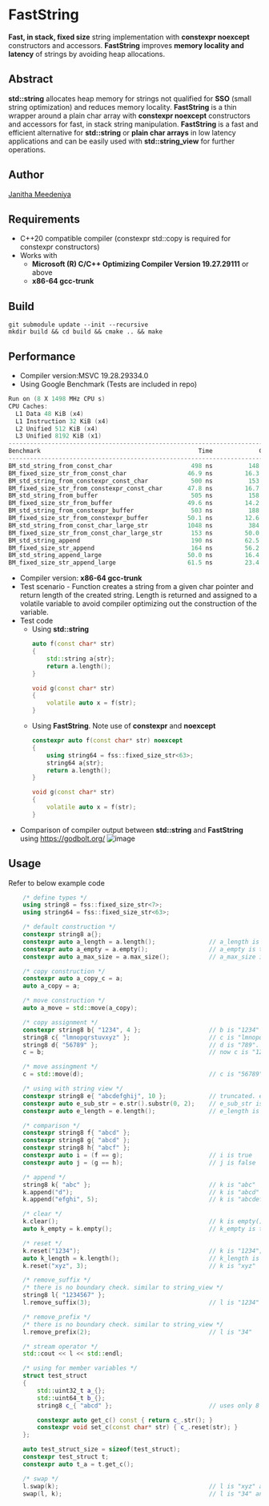 # FastString
**Fast, in stack, fixed size** string implementation with **constexpr noexcept** constructors and accessors. **FastString** improves **memory locality and latency** of strings by avoiding heap allocations.

## Abstract
**std::string** allocates heap memory for strings not qualified for **SSO** (small string optimization) and reduces memory locality. **FastString** is a thin wrapper around a plain char array with **constexpr noexcept** constructors and accessors for fast, in stack string manipulation. **FastString** is a fast and efficient alternative for **std::string** or **plain char arrays** in low latency applications and can be easily used with **std::string_view** for further operations.

## Author
[Janitha Meedeniya](https://www.linkedin.com/in/janitha-meedeniya) 

## Requirements	
* C++20 compatible compiler (constexpr std::copy is required for constexpr constructors)
* Works with 
   * **Microsoft (R) C/C++ Optimizing Compiler Version 19.27.29111** or above
   * **x86-64 gcc-trunk**

## Build
```console
git submodule update --init --recursive
mkdir build && cd build && cmake .. && make
```

## Performance
* Compiler version:MSVC 19.28.29334.0
* Using Google Benchmark (Tests are included in repo)
```cpp
Run on (8 X 1498 MHz CPU s)
CPU Caches:
  L1 Data 48 KiB (x4)
  L1 Instruction 32 KiB (x4)
  L2 Unified 512 KiB (x4)
  L3 Unified 8192 KiB (x1)
--------------------------------------------------------------------------------------
Benchmark                                            Time             CPU   Iterations
--------------------------------------------------------------------------------------
BM_std_string_from_const_char                      498 ns          148 ns      5600000
BM_fixed_size_str_from_const_char                 46.9 ns         16.3 ns     34461538
BM_std_string_from_constexpr_const_char            500 ns          153 ns      4480000
BM_fixed_size_str_from_constexpr_const_char       47.8 ns         16.7 ns     37333333
BM_std_string_from_buffer                          505 ns          158 ns      5146257
BM_fixed_size_str_from_buffer                     49.6 ns         14.2 ns     37333333
BM_std_string_from_constexpr_buffer                503 ns          188 ns      4072727
BM_fixed_size_str_from_constexpr_buffer           50.1 ns         12.6 ns     44800000
BM_std_string_from_const_char_large_str           1048 ns          384 ns      2240000
BM_fixed_size_str_from_const_char_large_str        153 ns         50.0 ns     10000000
BM_std_string_append                               190 ns         62.5 ns     10000000
BM_fixed_size_str_append                           164 ns         56.2 ns     14451613
BM_std_string_append_large                        50.0 ns         16.4 ns     64000000
BM_fixed_size_str_append_large                    61.5 ns         23.4 ns     37333333
```

* Compiler version: **x86-64 gcc-trunk**
* Test scenario - Function creates a string from a given char pointer and return length of the created string. Length is returned and assigned to a volatile variable to avoid compiler optimizing out the construction of the variable.
* Test code 
    * Using **std::string**
        ```cpp
        auto f(const char* str)
        {
            std::string a{str};
            return a.length();
        }

        void g(const char* str)
        {
            volatile auto x = f(str);
        }
        ```
    * Using **FastString**. Note use of **constexpr** and **noexcept**
        ```cpp
        constexpr auto f(const char* str) noexcept
        {
            using string64 = fss::fixed_size_str<63>;
            string64 a{str};
            return a.length(); 
        }

        void g(const char* str)
        {
            volatile auto x = f(str);
        }
        ```        
* Comparison of compiler output between **std::string** and **FastString** using https://godbolt.org/
	![image](https://github.com/m3janitha/FastString/blob/master/compiler_analysis.jpg)

## Usage
Refer to below example code
```cpp
    /* define types */
    using string8 = fss::fixed_size_str<7>;
    using string64 = fss::fixed_size_str<63>;

    /* default construction */
    constexpr string8 a{};
    constexpr auto a_length = a.length();               // a_length is 0
    constexpr auto a_empty = a.empty();                 // a_empty is true
    constexpr auto a_max_size = a.max_size();           // a_max_size is 7

    /* copy construction */
    constexpr auto a_copy_c = a;
    auto a_copy = a;

    /* move construction */
    auto a_move = std::move(a_copy);

    /* copy assignment */
    constexpr string8 b{ "1234", 4 };                   // b is "1234"
    string8 c{ "lmnopqrstuvxyz" };                      // c is "lmnopqr"
    string8 d{ "56789" };                               // d is "789". rest is truncated.
    c = b;                                              // now c is "1234"

    /* move assingment */
    c = std::move(d);                                   // c is "56789"

    /* using with string view */
    constexpr string8 e{ "abcdefghij", 10 };            // truncated. e is "abcdefg";
    constexpr auto e_sub_str = e.str().substr(0, 2);    // e_sub_str is "ab"
    constexpr auto e_length = e.length();               // e_length is 7

    /* comparison */
    constexpr string8 f{ "abcd" };
    constexpr string8 g{ "abcd" };
    constexpr string8 h{ "abcf" };
    constexpr auto i = (f == g);                        // i is true 
    constexpr auto j = (g == h);                        // j is false

    /* append */
    string8 k{ "abc" };                                 // k is "abc"
    k.append("d");                                      // k is "abcd"
    k.append("efghi", 5);                               // k is "abcdefg". rest is truncated

    /* clear */
    k.clear();                                          // k is empty() ""
    auto k_empty = k.empty();                           // k_empty is true

    /* reset */
    k.reset("1234");                                    // k is "1234";
    auto k_length = k.length();                         // k_length is 4
    k.reset("xyz", 3);                                  // k is "xyz"

    /* remove_suffix */
    /* there is no boundary check. similar to string_view */
    string8 l{ "1234567" };
    l.remove_suffix(3);                                 // l is "1234"

    /* remove_prefix */
    /* there is no boundary check. similar to string_view */
    l.remove_prefix(2);                                 // l is "34"

    /* stream operator */
    std::cout << l << std::endl;

    /* using for member variables */
    struct test_struct
    {
        std::uint32_t a_{};
        std::uint64_t b_{};
        string8 c_{ "abcd" };                           // uses only 8 + 4 bytes in stack

        constexpr auto get_c() const { return c_.str(); }
        constexpr void set_c(const char* str) { c_.reset(str); }
    };

    auto test_struct_size = sizeof(test_struct);
    constexpr test_struct t;
    constexpr auto t_a = t.get_c();

    /* swap */
    l.swap(k);                                          // l is "xyz" and k is "34"
    swap(l, k);                                         // l is "34" and k is "xyz"
```

